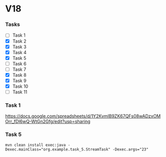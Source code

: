 # V18
### Tasks

- [ ] Task 1
- [x] Task 2
- [x] Task 3
- [x] Task 4
- [x] Task 5
- [ ] Task 6
- [ ] Task 7
- [x] Task 8
- [x] Task 9
- [x] Task 10
- [ ] Task 11

### Task 1
https://docs.google.com/spreadsheets/d/1Y2KvmlB9ZK67QFs08wADzxOMOrr_fDl6wQ-WtGn2Gfg/edit?usp=sharing

### Task 5
`mvn clean install exec:java -Dexec.mainClass="org.example.task_5.StreamTask" -Dexec.args="23"`
